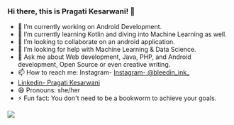 ### Hi there, this is Pragati Kesarwani! 👋


- 🔭 I’m currently working on Android Development.
- 🌱 I’m currently learning Kotlin and diving into Machine Learning as well.
- 👯 I’m looking to collaborate on an android application.
- 🤔 I’m looking for help with Machine Learning & Data Science.
- 💬 Ask me about Web development, Java, PHP, and Android development, Open Source or even creative writing.
- 📫 How to reach me: Instagram- [Instagram- @bleedin_ink_](https://instagram.com/bleedin_ink_)
-  [Linkedin- Pragati Kesarwani](https://www.linkedin.com/in/pragati-kesarwani-46179a202/)
- 😄 Pronouns: she/her
- ⚡ Fun fact: You don't need to be a bookworm to achieve your goals.


<img src="https://github-readme-stats.vercel.app/api?username=pragatikesarwani38&&show_icons=true&title_color=ffffff&icon_color=bb2acf&text_color=daf7dc&bg_color=151515"/>


